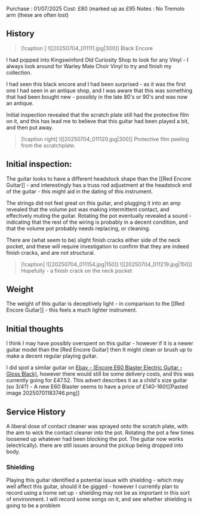 Purchase : 01/07/2025
Cost: £80 (marked up as £95
Notes : No Tremolo arm (these are often lost)

## History

> [!caption ] 
> ![[20250704_011111.jpg|300]]
> Black Encore

I had popped into Kingswinford Old Curiosity Shop to look for any Vinyl - I always look around for Warley Male Choir Vinyl to try and finish my collection.

I had seen this black encore and I had been surprised - as it was the first one I had seen in an antique shop, and I was aware that this was something that had been bought new - possibly in the late 80's or 90's and was now an antique.

Initial inspection revealed that the scratch plate still had the protective film on it, and this has lead me to believe that this guitar had been played a bit, and then put away.

> [!caption right] 
> ![[20250704_011120.jpg|300]]
> Protective film peeling from the scratchplate.

## Initial inspection:
The guitar looks to have a different headstock shape than the [[Red Encore Guitar]] - and interestingly has a truss rod adjustment at the headstock end of the guitar - this might aid in the dating of this instrument.  

The strings did not feel great on this guitar, and plugging it into an amp revealed that the volume pot was making intermittent contact, and effectively muting the guitar.  Rotating the pot eventually revealed a sound - indicating that the rest of the wiring is probably in a decent condition, and that the volume pot probably needs replacing, or cleaning. 

There are (what seem to be) slight finish cracks either side of the neck pocket, and these will require investigation to confirm that they are indeed finish cracks, and are not structural.
> [!caption]
> ![[20250704_011154.jpg|150]]
> ![[20250704_011219.jpg|150]]
> Hopefully - a finish crack on the neck pocket


## Weight
The weight of this guitar is deceptively light - in comparison to the [[Red Encore Guitar]] - this feels a much lighter instrument.
## Initial thoughts
I think I may have possibly overspent on this guitar - however if it is a newer guitar model than the [Red Encore Guitar] then It might clean or brush up to make a decent regular playing guitar.

I did spot a similar guitar on [Ebay - (Encore E60 Blaster Electric Guitar - Gloss Black)](https://www.ebay.co.uk/itm/356528511849?_trkparms=amclksrc%3DITM%26aid%3D777008%26algo%3DPERSONAL.TOPIC%26ao%3D1%26asc%3D20250324084321%26meid%3D1fce8b78742c4bab97e95f18f2381b24%26pid%3D101949%26rk%3D1%26rkt%3D1%26itm%3D356528511849%26pmt%3D0%26noa%3D1%26pg%3D4375194%26algv%3DRecentlyViewedItemsV2WithMLRPboosterAndUpdatedFeatures_BP%26brand%3DUnbranded&_trksid=p4375194.c101949.m162918&_trkparms=parentrq%3Ac70c318c1970ac723a2ed00afffcef5e%7Cpageci%3A5fdfc822-56a1-11f0-bf9d-82589f842732%7Ciid%3A1%7Cvlpname%3Avlp_homepage), however there would still be some delivery costs, and this was currently going for £47.52.  This advert describes it as a child's size guitar (so 3/4?) - A new E60 Blaster seems to have a price of £140-160![[Pasted image 20250701183746.png]]

## Service History
A liberal dose of contact cleaner was sprayed onto the scratch plate, with the aim to wick the contact cleaner into the pot.  Rotating the pot a few times loosened up whatever had been blocking the pot.   The guitar now works (electrically).  there are still issues around the pickup being dropped into body.

### Shielding
Playing this guitar identified a potential issue with shielding - which may well affect this guitar, should it be gigged - however I currently plan to record using a home set up - shielding may not be as important in this sort of environment.  I will record some songs on it, and see whether shielding is going to be a problem